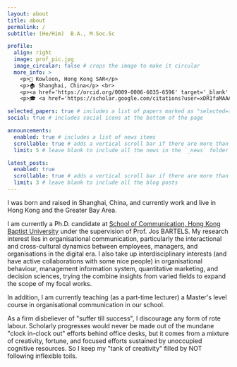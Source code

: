 ```yaml
---
layout: about
title: about
permalink: /
subtitle: (He/Him)  B.A., M.Soc.Sc

profile:
  align: right
  image: prof_pic.jpg
  image_circular: false # crops the image to make it circular
  more_info: >
    <p>🏫 Kowloon, Hong Kong SAR</p>
    <p>🏠 Shanghai, China</p> <br> 
    <p><a href='https://orcid.org/0009-0006-6035-6596' target='_blank' rel='noopener noreferrer' style='text-decoration:none; color:inherit; display:inline-flex; align-items:left; gap:4px;'><img src='https://orcid.org/assets/vectors/orcid.logo.icon.svg' height='18' width='18'> ORCID</a></p> <br>
    <p>🎓 <a href='https://scholar.google.com/citations?user=xDR1faMAAAAJ&hl=en'>Google Scholar</a></p>

selected_papers: true # includes a list of papers marked as "selected={true}"
social: true # includes social icons at the bottom of the page

announcements:
  enabled: true # includes a list of news items
  scrollable: true # adds a vertical scroll bar if there are more than 3 news items
  limit: 5 # leave blank to include all the news in the `_news` folder

latest_posts:
  enabled: true
  scrollable: true # adds a vertical scroll bar if there are more than 3 new posts items
  limit: 3 # leave blank to include all the blog posts
---
```


I was born and raised in Shanghai, China, and currently work and live in Hong Kong and the Greater Bay Area.

I am currently a Ph.D. candidate at [School of Communication, Hong Kong Baptist University](https://www.comm.hkbu.edu.hk/comd-www/english/front/index.htm) under the supervision of Prof. Jos BARTELS. My research interest lies in organisational communication, particularly the interactional and cross-cultural dynamics between employees, managers, and organisations in the digital era. I also take up interdisciplinary interests (and have active collaborations with some nice people) in organisational behaviour, management information system, quantitative marketing, and decision sciences, trying the combine insights from varied fields to expand the scope of my focal works.

In addition, I am currently teaching (as a part-time lecturer) a Master's level course in organisational communication in our school.

As a firm disbeliever of "suffer till success", I discourage any form of rote labour. Scholarly progresses would never be made out of the mundane "clock in-clock out" efforts behind office desks, but it comes from a mixture of creativity, fortune, and focused efforts sustained by unoccupied cognitive resources. So I keep my "tank of creativity" filled by NOT following inflexible toils.
